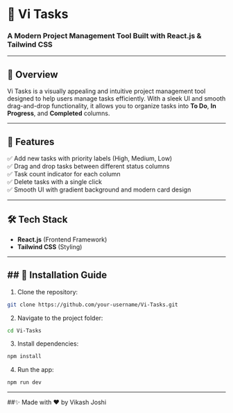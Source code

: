 # 📝 Vi Tasks

### A Modern Project Management Tool Built with React.js & Tailwind CSS

---

## 🌟 Overview
Vi Tasks is a visually appealing and intuitive project management tool designed to help users manage tasks efficiently. With a sleek UI and smooth drag-and-drop functionality, it allows you to organize tasks into **To Do**, **In Progress**, and **Completed** columns.

---

## 🎯 Features
✅ Add new tasks with priority labels (High, Medium, Low)  
✅ Drag and drop tasks between different status columns  
✅ Task count indicator for each column  
✅ Delete tasks with a single click  
✅ Smooth UI with gradient background and modern card design  

---

## 🛠️ Tech Stack
- **React.js** (Frontend Framework)
- **Tailwind CSS** (Styling)

---

## ## 🚀 Installation Guide
1. Clone the repository:
```sh
git clone https://github.com/your-username/Vi-Tasks.git
```
2. Navigate to the project folder:
```sh
cd Vi-Tasks
```
3. Install dependencies:
```sh
npm install
```
4. Run the app:
```sh
npm run dev
```

---

##✨ Made with ❤️ by Vikash Joshi
